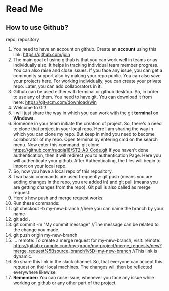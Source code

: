 # Read Me

## How to use Github?
repo: repository
1. You need to have an account on github. Create an **account** using this link: https://github.com/join
2. The main goal of using github is that you can work well in teams or as individually also. It helps in tracking individual team member progress. You can also raise and close issues. If you face any issue, you can get a community support also by making your repo public. You can also save your projects here. For working individually, you can create your private repo. Later, you can add collaborators in it.
3. Github can be used either with terminal or github desktop. So, in order to use any of them. You need to have git. You can download it from here: https://git-scm.com/download/win
4. Welcome to Git!
5. I will just share the way in which you can work with the git **terminal** on **Windows**.
6. Someone in your team initiate the creation of project. So, there's a need to clone that project in your local repo. Here I am sharing the way in which you can clone my repo. But keep in mind you need to become collaborator of my repo. Open terminal by entering cmd on the search menu. Now enter this command. git clone https://github.com/ruqqia18/ST2-A3-Code.git If you haven't done authentication, then it will redirect you to authentication Page. Here you will authenticate your github. After Authenticating, the files will begin to import on your local repo.
7. So, now you have a local repo of this repository.
8. Two basic commands are used frequently: git push (means you are adding changes in the repo, you are added in) and git pull (means you are getting changes from the repo). Git pull is also called as merge request. 
9. Here's how push and merge request works:
10. Run these commands:
11. git checkout -b my-new-branch //here you can name the branch by your name
12. git add .
13. git commit -m "My commit message" //The message can be related to the change you made.
14. git push origin my-new-branch
15. ...
remote: To create a merge request for my-new-branch, visit:
remote:   https://gitlab.example.com/my-group/my-project/merge_requests/new?merge_request%5Bsource_branch%5D=my-new-branch
//This link is dynamic. 
16. So share this link in the slack channel. So, that everyone can accept this request on their local machines. The changes will then be reflected everywhere likewise.
17. **Remember:** You can raise issue, whenever you face any issue while working on github or any other part of the project.
